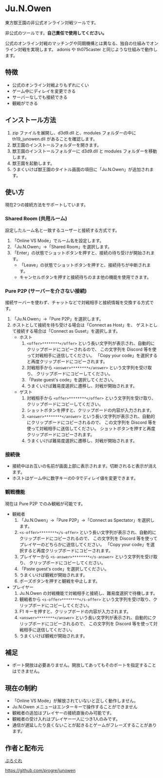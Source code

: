 # Ju.N.Owen

東方獣王園の非公式オンライン対戦ツールです。

非公式のツールです。**自己責任で使用してください。**

公式のオンライン対戦のマッチングや同期機構とは異なる、独自の仕組みでオンライン対戦を実現します。
adonis や th075caster と同じような仕組みで動作します。

## 特徴

- 公式のオンライン対戦よりもずれにくい
- ゲーム中にディレイを変更できる
- サーバーなしでも接続できる
- 観戦ができる

## インストール方法

1. zip ファイルを展開し、d3d9.dll と、modules フォルダーの中に th19_junowen.dll があることを確認します。
2. 獣王園のインストールフォルダーを開きます。
3. 獣王園のインストールフォルダーに d3d9.dll と modules フォルダーを移動します。
4. 獣王園を起動します。
5. うまくいけば獣王園のタイトル画面の項目に「Ju.N.Owen」が追加されます。

## 使い方

現在2つの接続方法をサポートしています。

### Shared Room (共用ルーム)

設定したルーム名と一致するユーザーと接続する方式です。

1. 「Online VS Mode」でルーム名を設定します。
2. 「Ju.N.Owen」→「Shared Room」を選択します。
3. 「Enter」の状態でショットボタンを押すと、接続の待ち受けが開始されます。
    - 「Leave」の状態でショットボタンを押すと、接続待ちが中断されます。
    - キャンセルボタンを押すと接続待ちのまま他の機能を使用できます。

### Pure P2P (サーバーを介さない接続)

接続サーバーを使わず、チャットなどで対戦相手と接続情報を交換する方式です。

1. 「Ju.N.Owen」→「Pure P2P」を選択します。
2. ホストとして接続を待ち受ける場合は「Connect as Host」を、
   ゲストとして接続する場合は「Connect as Guset」を選択します。
    - ホスト
        1. `<offer>********</offer>` という長い文字列が表示され、自動的にクリップボードにコピーされるので、
           この文字列を Discord 等を使って対戦相手に送信してください。
           「Copy your code」を選択すると再度クリップボードにコピーされます。
        2. 対戦相手から `<answer>********</answer>` という文字列を受け取り、
           クリップボードにコピーしてください。
        3. 「Paste guest's code」を選択してください。
        4. うまくいけば難易度選択に遷移し、対戦が開始されます。
    - ゲスト
        1. 対戦相手から `<offer>********</offer>` という文字列を受け取り、クリップボードにコピーしてください。
        2. ショットボタンを押すと、クリップボードの内容が入力されます。
        3. `<answer>********</answer>` という長い文字列が表示され、自動的にクリップボードにコピーされるので、
           この文字列を Discord 等を使って対戦相手に送信してください。
           ショットボタンを押すと再度クリップボードにコピーされます。
        4. うまくいけば難易度選択に遷移し、対戦が開始されます。

### 接続後

- 接続中はお互いの名前が画面上部に表示されます。切断されると表示が消えます。
- ホストはゲーム中に数字キーの0-9でディレイ値を変更できます。

### 観戦機能

現在は Pure P2P でのみ観戦が可能です。

- 観戦者
    1. 「Ju.N.Owen」→「Pure P2P」→「Connect as Spectator」を選択します。
    2. `<s-offer>********</s-offer>` という長い文字列が表示され、自動的にクリップボードにコピーされるので、
       この文字列を Discord 等を使ってプレイヤーのどちらかに送信してください。
       「Copy your code」を選択すると再度クリップボードにコピーされます。
    3. プレイヤーから `<s-answer>********</s-answer>` という文字列を受け取り、
       クリップボードにコピーしてください。
    4. 「Paste guest's code」を選択してください。
    5. うまくいけば観戦が開始されます。
    6. ポーズボタンを押すと観戦を中止します。
- プレイヤー
    1. Ju.N.Owen の対戦機能で対戦相手と接続し、難易度選択で待機します。
    2. 観戦者から `<s-offer>********</s-offer>` という文字列を受け取り、クリップボードにコピーしてください。
    3. F1 キーを押すと、クリップボードの内容が入力されます。
    4. `<answer>********</answer>` という長い文字列が表示され、自動的にクリップボードにコピーされるので、
       この文字列を Discord 等を使って対戦相手に送信してください。
    5. うまくいけば観戦が開始されます。

## 補足

- ポート開放は必要ありません。開放してあってもそのポートを指定することはできません。

## 現在の制約

- 「Online VS Mode」が解放されていないと正しく動作しません。
- Ju.N.Owen メニューはエンターキーで操作することができません
- 観戦者の追加はプレイヤーの接続直後のみ可能です。
- 観戦者の受け入れはプレイヤー一人につき1人のみです。
- 通信が遅延したり良くないことが起きるとゲームがフレーズすることがあります。

## 作者と配布元

[ぷろぐれ](https://bsky.app/profile/progre.me)

<https://github.com/progre/junowen>
